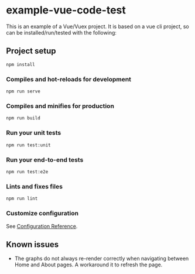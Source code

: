 # example-vue-code-test

This is an example of a Vue/Vuex project. It is based on a vue cli project, so can be installed/run/tested with the following:

## Project setup
```
npm install
```

### Compiles and hot-reloads for development
```
npm run serve
```

### Compiles and minifies for production
```
npm run build
```

### Run your unit tests
```
npm run test:unit
```

### Run your end-to-end tests
```
npm run test:e2e
```

### Lints and fixes files
```
npm run lint
```

### Customize configuration
See [Configuration Reference](https://cli.vuejs.org/config/).

## Known issues

* The graphs do not always re-render correctly when navigating between Home and About pages. A workaround it to refresh the page.